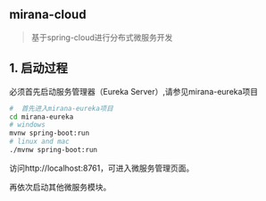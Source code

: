 mirana-cloud
------------
> 基于spring-cloud进行分布式微服务开发

## 1. 启动过程
必须首先启动服务管理器（Eureka Server）,请参见mirana-eureka项目
```bash
#  首先进入mirana-eureka项目
cd mirana-eureka
# windows
mvnw spring-boot:run
# linux and mac
./mvnw spring-boot:run
```
访问http://localhost:8761，可进入微服务管理页面。

再依次启动其他微服务模块。
